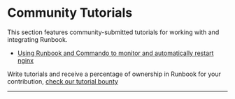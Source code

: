 # Community Tutorials

This section features community-submitted tutorials for working with and integrating Runbook.

* [Using Runbook and Commando to monitor and automatically restart nginx](using-commando-to-restart-nginx.md)

Write tutorials and receive a percentage of ownership in Runbook for your contribution, [check our tutorial bounty](https://assembly.com/runbook/bounties/141)

---
